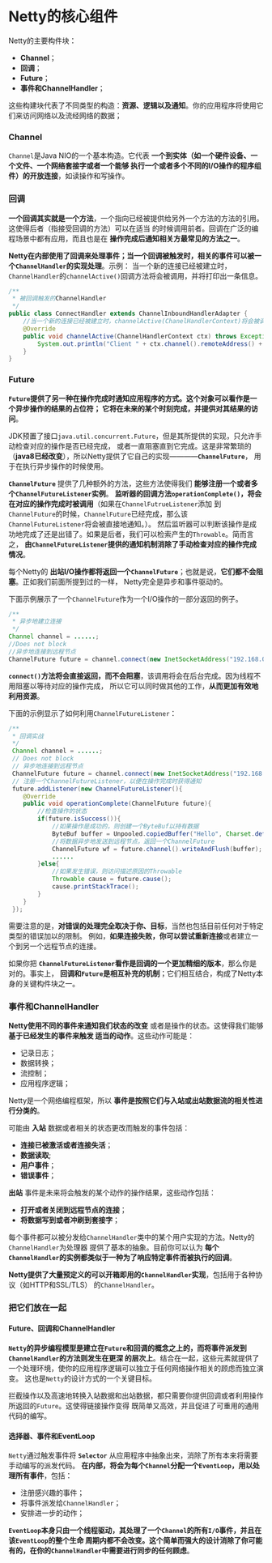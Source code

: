 Netty的核心组件
==========================================================
Netty的主要构件块：

+ **Channel**；
+ **回调**；
+ **Future**；
+ **事件和ChannelHandler**；

这些构建块代表了不同类型的构造：**资源、逻辑以及通知**。你的应用程序将使用它们来访问网络以及流经网络的数据；

### Channel
`Channel`是Java NIO的一个基本构造。它代表 **一个到实体（如一个硬件设备、一个文件、一个网络套接字或者一个能够
执行一个或者多个不同的I/O操作的程序组件）的开放连接**，如读操作和写操作。

### 回调
**一个回调其实就是一个方法**，一个指向已经被提供给另外一个方法的方法的引用。这使得后者（指接受回调的方法）可以在适当
的时候调用前者。回调在广泛的编程场景中都有应用，而且也是在 **操作完成后通知相关方最常见的方法之一**。

**Netty在内部使用了回调来处理事件；当一个回调被触发时，相关的事件可以被一个`ChannelHandler`的实现处理**。示例：
当一个新的连接已经被建立时，`ChannelHandler`的`channelActive()`回调方法将会被调用，并将打印出一条信息。
```java
/**
 * 被回调触发的ChannelHandler
 */
public class ConnectHandler extends ChannelInboundHandlerAdapter {
    //当一个新的连接已经被建立时，channelActive(ChanelHandlerContext)将会被调用
    @Override
    public void channelActive(ChannelHandlerContext ctx) throws Exception {
        System.out.println("Client " + ctx.channel().remoteAddress() + " connected");
    }
}
```

### Future
**`Future`提供了另一种在操作完成时通知应用程序的方式。这个对象可以看作是一个异步操作的结果的占位符；
它将在未来的某个时刻完成，并提供对其结果的访问**。

JDK预置了接口`java.util.concurrent.Future`，但是其所提供的实现，只允许手动检查对应的操作是否已经完成，
或者一直阻塞直到它完成。这是非常繁琐的（**java8已经改变**），所以Netty提供了它自己的实现————**`ChannelFuture`**，
用于在执行异步操作的时候使用。

**`ChannelFuture`** 提供了几种额外的方法，这些方法使得我们 **能够注册一个或者多个`ChannelFutureListener`实例**。
**监听器的回调方法`operationComplete()`，将会在对应的操作完成时被调用**（如果在`ChannelFutrueListener`添加
到`ChannelFuture`的时候，`ChannelFuture`已经完成，那么该`ChannelFutureListener`将会被直接地通知。）。
然后监听器可以判断该操作是成功地完成了还是出错了。如果是后者，我们可以检索产生的`Throwable`。简而言之，
**由`ChannelFutureListener`提供的通知机制消除了手动检查对应的操作完成情况**。

每个Netty的 **出站I/O操作都将返回一个`ChannelFuture`**；也就是说，**它们都不会阻塞**。正如我们前面所提到过的一样，
Netty完全是异步和事件驱动的。

下面示例展示了一个`ChannelFuture`作为一个I/O操作的一部分返回的例子。
```java
/**
 * 异步地建立连接
 */
Channel channel = ......;
//Does not block
//异步地连接到远程节点
ChannelFuture future = channel.connect(new InetSocketAddress("192.168.0.1", 25));
```
**`connect()`方法将会直接返回，而不会阻塞**，该调用将会在后台完成。因为线程不用阻塞以等待对应的操作完成，
所以它可以同时做其他的工作，**从而更加有效地利用资源**。

下面的示例显示了如何利用`ChannelFutureListener`：
```java
/**
 * 回调实战
 */
 Channel channel = ......;
 // Does not block
 // 异步地连接到远程节点
 ChannelFuture future = channel.connect(new InetSocketAddress("192.168.0.1", 25));
 // 注册一个ChannelFutureListener，以便在操作完成时获得通知
 future.addListener(new ChannelFutureListener(){
    @Override
    public void operationComplete(ChannelFuture future){
        //检查操作的状态
        if(future.isSuccess()){
            //如果操作是成功的，则创建一个ByteBuf以持有数据
            ByteBuf buffer = Unpooled.copiedBuffer("Hello", Charset.defaultCharset());
            //将数据异步地发送到远程节点，返回一个ChannelFuture
            ChannelFuture wf = future.channel().writeAndFlush(buffer);
            ......
        }else{
            //如果发生错误，则访问描述原因的Throwable
            Throwable cause = future.cause();
            cause.printStackTrace();
        }
    }
 });
```
需要注意的是，**对错误的处理完全取决于你、目标**，当然也包括目前任何对于特定类型的错误加以的限制。
例如，**如果连接失败，你可以尝试重新连接**或者建立一个到另一个远程节点的连接。

如果你把 **`ChannelFutureListener`看作是回调的一个更加精细的版本**，那么你是对的。事实上，
**回调和`Future`是相互补充的机制**；它们相互结合，构成了Netty本身的关键构件块之一。

### 事件和ChannelHandler
**Netty使用不同的事件来通知我们状态的改变** 或者是操作的状态。这使得我们能够 **基于已经发生的事件来触发
适当的动作**。这些动作可能是：
+ 记录日志；
+ 数据转换；
+ 流控制；
+ 应用程序逻辑；

Netty是一个网络编程框架，所以 **事件是按照它们与入站或出站数据流的相关性进行分类的**。

可能由 **入站** 数据或者相关的状态更改而触发的事件包括：
+ **连接已被激活或者连接失活**；
+ **数据读取**;
+ **用户事件**；
+ **错误事件**；

**出站** 事件是未来将会触发的某个动作的操作结果，这些动作包括：
+ **打开或者关闭到远程节点的连接**；
+ **将数据写到或者冲刷到套接字**；

每个事件都可以被分发给`ChannelHandler`类中的某个用户实现的方法。Netty的`ChannelHandler`为处理器
提供了基本的抽象。目前你可以认为 **每个`ChannelHandler`的实例都类似于一种为了响应特定事件而被执行的回调**。

**Netty提供了大量预定义的可以开箱即用的`ChannelHandler`实现**，包括用于各种协议（如HTTP和SSL/TLS）
的`ChannelHandler`。

### 把它们放在一起
#### Future、回调和ChannelHandler
**`Netty`的异步编程模型是建立在`Future`和回调的概念之上的，而将事件派发到`ChannelHandler`的方法则发生在更深
的层次上**。结合在一起，这些元素就提供了一个处理环境，使你的应用程序逻辑可以独立于任何网络操作相关的顾虑而独立演变。
这也是`Netty`的设计方式的一个关键目标。

拦截操作以及高速地转换入站数据和出站数据，都只需要你提供回调或者利用操作所返回的`Future`。这使得链接操作变得
既简单又高效，并且促进了可重用的通用代码的编写。

#### 选择器、事件和EventLoop
`Netty`通过触发事件将 **`Selector`** 从应用程序中抽象出来，消除了所有本来将需要手动编写的派发代码。
**在内部，将会为每个`Channel`分配一个`EventLoop`，用以处理所有事件**，包括：
+ 注册感兴趣的事件；
+ 将事件派发给`ChannelHandler`；
+ 安排进一步的动作； 

**`EventLoop`本身只由一个线程驱动，其处理了一个`Channel`的所有`I/O`事件，并且在该`EventLoop`的整个生命
周期内都不会改变。这个简单而强大的设计消除了你可能有的，在你的`ChannelHandler`中需要进行同步的任何顾虑**。



